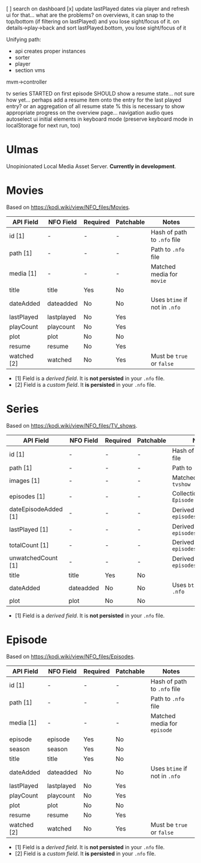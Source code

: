 [ ] search on dashboard
[x] update lastPlayed dates via player and refresh ui for that... what are the problems?
      on overviews, it can snap to the top/bottom (if filtering on lastPlayed) and you lose sight/focus of it.
      on details->play->back and sort lastPlayed.bottom, you lose sight/focus of it

Unifying path:
- api creates proper instances
- sorter
- player
- section vms

mvm->controller

tv series STARTED on first episode SHOULD show a resume state... not sure how yet...
  perhaps add a resume item onto the entry for the last played entry? or an aggregation of all resume state %
  this is necessary to show appropriate progress on the overview page...
navigation audio ques
autoselect ui initial elements in keyboard mode (preserve keyboard mode in localStorage for next run, too)

# Ulmas

Unopinionated Local Media Asset Server. **Currently in development**.

# Movies

Based on https://kodi.wiki/view/NFO_files/Movies.

| API Field   | NFO Field  | Required | Patchable | Notes                         |
|-------------|------------|----------|-----------|-------------------------------|
| id [1]      | -          | -        | -         | Hash of path to `.nfo` file   |
| path [1]    | -          | -        | -         | Path to `.nfo` file           |
| media [1]   | -          | -        | -         | Matched media for `movie`     |
| title       | title      | Yes      | No        |                               |
| dateAdded   | dateadded  | No       | No        | Uses `btime` if not in `.nfo` |
| lastPlayed  | lastplayed | No       | Yes       |                               |
| playCount   | playcount  | No       | Yes       |                               |
| plot        | plot       | No       | No        |                               |
| resume      | resume     | No       | Yes       |                               |
| watched [2] | watched    | No       | Yes       | Must be `true` or `false`     |

- [1] Field is a *derived field*. It is **not persisted** in your `.nfo` file.
- [2] Field is a *custom field*. It **is persisted** in your `.nfo` file.

# Series

Based on https://kodi.wiki/view/NFO_files/TV_shows.

| API Field            | NFO Field | Required | Patchable | Notes                              |
|----------------------|-----------|----------|-----------|------------------------------------|
| id [1]               | -         | -        | -         | Hash of path to `.nfo` file        |
| path [1]             | -         | -        | -         | Path to `.nfo` file                |
| images [1]           | -         | -        | -         | Matched images for `tvshow`        |
| episodes [1]         | -         | -        | -         | Collection of `Episode`            |
| dateEpisodeAdded [1] | -         | -        | -         | Derived from `episodes.dateAdded`  |
| lastPlayed [1]       | -         | -        | -         | Derived from `episodes.lastPlayed` |
| totalCount [1]       | -         | -        | -         | Derived from `episodes`            |
| unwatchedCount [1]   | -         | -        | -         | Derived from `episodes.watched`    |
| title                | title     | Yes      | No        |                                    |
| dateAdded            | dateadded | No       | No        | Uses `btime` if not in `.nfo`      |
| plot                 | plot      | No       | No        |                                    |

- [1] Field is a *derived field*. It is **not persisted** in your `.nfo` file.

# Episode

Based on https://kodi.wiki/view/NFO_files/Episodes.

| API Field   | NFO Field  | Required | Patchable | Notes                         |
|-------------|------------|----------|-----------|-------------------------------|
| id [1]      | -          | -        | -         | Hash of path to `.nfo` file   |
| path [1]    | -          | -        | -         | Path to `.nfo` file           |
| media [1]   | -          | -        | -         | Matched media for `episode`   |
| episode     | episode    | Yes      | No        |                               |
| season      | season     | Yes      | No        |                               |
| title       | title      | Yes      | No        |                               |
| dateAdded   | dateadded  | No       | No        | Uses `btime` if not in `.nfo` |
| lastPlayed  | lastplayed | No       | Yes       |                               |
| playCount   | playcount  | No       | Yes       |                               |
| plot        | plot       | No       | No        |                               |
| resume      | resume     | No       | Yes       |                               |
| watched [2] | watched    | No       | Yes       | Must be `true` or `false`     |

- [1] Field is a *derived field*. It is **not persisted** in your `.nfo` file.
- [2] Field is a *custom field*. It **is persisted** in your `.nfo` file.
